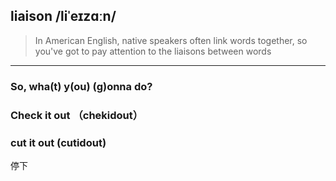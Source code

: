 ## liaison /liˈeɪzɑːn/

> In American English, native speakers often link words together, so you've got to pay attention to the liaisons between words

<hr>


### So, wha(t) y(ou) (g)onna do?

### Check it out （chekidout）

### cut it out (cutidout)
停下

